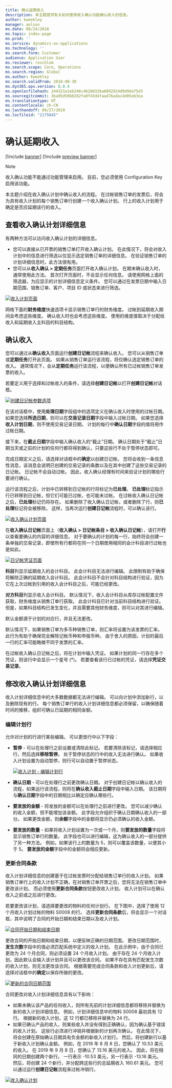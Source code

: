 ```yaml
---
title: 确认延期收入
description: 本主题提供有关如何使用收入确认功能确认收入的信息。
author: kweekley
manager: aolson
ms.date: 08/24/2018
ms.topic: index-page
ms.prod: ''
ms.service: dynamics-ax-applications
ms.technology: ''
ms.search.form: Customer
audience: Application User
ms.reviewer: roschlom
ms.search.scope: Core, Operations
ms.search.region: Global
ms.author: kweekley
ms.search.validFrom: 2018-08-30
ms.dyn365.ops.version: 8.0.4
ms.openlocfilehash: 244321e1eb246c46260326a8892924d9d9da75d3
ms.sourcegitcommit: 3ba95d50b8262fa0f43d4faad76adac4d05eb3ea
ms.translationtype: HT
ms.contentlocale: zh-CN
ms.lasthandoff: 09/27/2019
ms.locfileid: "2175845"
---
```

# <a name="recognize-deferred-revenue"></a>确认延期收入

[!include [banner](../includes/banner.md)]
[!include [preview banner](../includes/preview-banner.md)]

> [!NOTE]
> 收入确认功能不能通过功能管理来启用。 目前，您必须使用 Configuration Key 启用该功能。

本主题介绍在收入确认计划中确认收入的流程。 在过帐销售订单的发票后，将会为具有收入计划的每个销售订单行创建一个收入确认计划。 行上的收入计划用于确定是否应延期该行的收入。

## <a name="view-revenue-recognition-schedule-details"></a>查看收入确认计划详细信息

有两种方法可以访问收入确认计划的详细信息。

- 您可以直接从已开票的销售订单打开收入确认计划。 在此情况下，将会对收入计划中的信息进行筛选以仅显示选定销售订单的详细信息。 在验证销售订单的计划详细信息时，此方法很有用。
- 您可以从**收入确认 \> 定期任务**页面打开收入确认计划。 在期末确认收入时，通常使用此方法。 首次打开页面时，不会显示任何信息。 请使用网格上面的筛选器，为应显示的计划详细信息定义条件。 您可以通过在发票日期中输入日期范围、销售订单、客户、项目 ID 或状态来进行筛选。

[![收入计划页面](./media/revenue-recognition-rev-revenue-schedules.png)](./media/revenue-recognition-rev-revenue-schedules.png)

网格下面的**财务维度**快速选项卡显示销售订单行的财务维度。 过帐到延期收入期间会考虑这些维度。 确认收入时也会考虑这些维度。 使用的维度值取决于分配给收入和延期收入主科目的科目结构。

## <a name="recognize-revenue"></a>确认收入

您可以通过从**确认收入**页面运行**创建日记帐**流程来确认收入。 您可以从销售订单或**定期任务**打开此页面。 如果从销售订单运行该流程，将仅确认选定销售订单的收入。 通常情况下，会从**定期任务**运行该流程，以便确认所有已过帐销售订单发票的收入。

若要定义用于选择和过帐收入的条件，请选择**创建日记帐**以打开**创建日记帐**对话框。

[![创建日记帐参数选项](./media/revenue-recognition-create-journal.png)](./media/revenue-recognition-create-journal.png)

在该对话框中，使用**处理日期**字段组中的选项定义在确认收入时使用的过帐日期。 如果您选择**所选日期**，则可以在**交易记录日期**字段中输入过帐日期。 如果您选择**收入计划日期**，则不使用交易记录日期。 计划的每行中**确认日期**字段的值将用作过帐日期。

接下来，在**截止日期**字段中输入确认收入的“截止”日期。 确认日期处于“截止”日期当天或之前的计划的任何行都将得到确认，只要这些行不处于暂停状态即可。

完成日期定义之后，请选择对话框中的**确定**以创建日记帐。 您将会收到一条信息性消息，该消息会说明已创建的交易记录的条数以及在其中创建了这些交易记录的日记帐。 日记帐不会自动过帐。 因此，收入确认经理有时间来验证计划的哪些行要进行确认。

运行该流程之后，计划中已转移到日记帐的行将标记为**已处理**。 **已处理**标记指示行已转移到日记帐，但它们可能已过帐，也可能未过帐。 在过帐收入确认日记帐之后，**已处理**标记仍将存在。 如果删除了收入确认日记帐，或者删除了行，则**已处理**标记将会被移除。 这样，当再次运行**创建日记帐**流程时，可以确认该行。

[![收入确认计划页面](./media/revenue-recognition-rev-recog-schedule-02.png)](./media/revenue-recognition-rev-recog-schedule-02.png)

在**收入确认日记帐**页面上（**收入确认 \> 日记帐条目 \> 收入确认日记帐**），请打开**行**以查看要确认的内容的详细信息。 对于要确认的计划的每一行，始终将会创建一条单独的交易记录，即使所有行都将在同一个日期使用相同的会计科目进行过帐也是如此。

[![日记帐凭证页面](./media/revenue-recognition-journal-voucher.png)](./media/revenue-recognition-journal-voucher.png)

**科目**列显示延期收入的会计科目。 此会计科目无法进行编辑。 此限制有助于确保将解除正确的延期收入会计科目。 此会计科目不会针对科目结构进行验证，因为它在上次过帐到引用的收入会计科目之后，可能已经更改。

**对方科目**列显示收入会计科目。 默认情况下，收入会计科目从库存过帐配置文件获取，财务维度从销售订单行获取。 此会计科目已针对当前科目结构进行验证。 但是，如果科目结构已发生变化，并且需要其他财务维度，则可以对其进行编辑。

默认金额源于计划的对应行，并且无法更改。

默认情况下，如果销售订单为多币种销售订单，则汇率将设置为该发票的汇率。 此行为有助于确保完全解除记帐币种和申报币种。 由于舍入的原因，计划的最后一行的汇率可能略微不同于发票的汇率。

在过帐收入确认日记帐之后，将在计划中输入凭证。 如果计划的同一行存在多个凭证，则该行中会显示一个星号 (\*)。 若要查看该行已过帐的凭证，请选择**凭证交易记录**。

## <a name="modify-the-revenue-recognition-schedule-details"></a>修改收入确认计划详细信息

收入计划详细信息中的大多数数据都无法进行编辑。 可以向计划中添加新行，以及删除现有的行。 每个销售订单行的收入计划详细信息都必须保留，以确保随着时间的推移，组织可确认已延期的相同金额。

### <a name="edit-schedule-lines"></a>编辑计划行

允许对计划的行进行某些编辑。 可以更改行中以下字段：

- **暂停** - 可以在处理行之前设置或清除此标记。 若要清除该标记，请选择相应行，然后选择**移除暂停**。 处于暂停状态的行中的收入无法进行确认。 如果收入计划设置为自动暂停，则行可以自动置于暂停状态。

    [![收入计划 - 编辑计划行](./media/revenue-recognition-rev-revenue-schedules.png)](./media/revenue-recognition-rev-revenue-schedules.png)

- **确认日期** - 可以在处理行之前更改确认日期。 对于创建日记帐以确认收入的流程，如果运行该流程，则将在**确认收入截止日期**字段中输入日期。 该日期将与**确认日期**字段中的日期相比以确定应确认哪些行。
- **要发放的金额** - 将发放的金额可以在处理行之前进行更改。 您可以减少确认的收入金额，但不能增加该金额。 此字段允许组织于确认日期确认收入的一部分。 如果更改金额，则**余额**字段中的金额将显示仍必须确认的收入金额。
- **要发放的数量** - 如果将收入计划设置为一次或一个月，则**要发放的数量**字段将显示销售订单行的数量。 此字段也可以进行编辑，这为确认收入的一部分提供了另一种方法。 例如，如果该行上的数量为 5，则可以覆盖该数量，以便其小于 5。 **要发放的金额**字段中的金额将会相应更新。

### <a name="update-contract-terms"></a>更新合同条款

收入计划详细信息的创建基于在过帐发票时分配给销售订单行的收入计划。 如果销售订单行上的收入计划不正确，在对销售订单开票之后，您将无法在销售订单中更改该计划。 而必须使用**更新合同条款**按钮更改收入计划。 收入计划可以在确认收入之前或之后进行更改。

若要更改该计划，请选择要更改的物料的任何计划行。 在下图中，选择了使用 12 个月收入计划过帐的物料 S0008 的行。 选择**更新合同条款**后，将会显示一个对话框，其中说明了合同的开始日期和结束日期以及收入计划。

[![合同开始日期和结束日期](./media/revenue-recognition-rev-revenue-schedule-update-cntrct-dates-schedule.png)](./media/revenue-recognition-rev-revenue-schedule-update-cntrct-dates-schedule.png)

更改合同的开始日期和结束日期，以便反映正确的日期范围。 更改日期范围时，**发生次数**字段中的值必须匹配系统中定义的收入计划。 在此示例中，由于合同已更改为 24 个月合同，则必须设置 24 个月收入计划。 由于存在 24 个月收入计划，因此默认会输入该计划并且可以更改该合同。 如果不存在具有匹配发生次数的收入计划，则无法更改该合同。 根据需要完成合同条款和收入计划更新后，请选择对话框中的**确定**以保存所做的更改。

[![更新的合同日期范围](./media/revenue-recognition-rev-revenue-schedule-update-cntrct-dates-schedule-02.png)](./media/revenue-recognition-rev-revenue-schedule-update-cntrct-dates-schedule-02.png)

合同更改对收入计划详细信息具有以下影响：

- 如果未确认该产品的任何收入，则所有先前的计划详细信息都将移除并替换为新的收入计划详细信息。 例如，计划详细信息中的物料 S0008 最初具有 12 行。 根据新的收入计划，这 12 行都已移除并替换为 24 行。
- 如果已确认产品的收入，则某些收入并没有得到正确确认，因为确认基于错误的收入计划。 这些行必须进行冲销并根据新的计划再次确认。 在此情况下，将会创建在原始确认日期具有负金额的新收入计划行。 然后，将创建新行以基于新收入计划确认金额。 例如，在 2019 年 8 月 8 日，您确认了 10.53 美元的收入。 在 2019 年 9 月 8 日，您确认了 13.16 美元的收入。 因此，将在相同的日期创建两个新行。 一行表示 -10.53 美元，另一行表示 -13.16 美元。 然后，将创建 24 个新行，并分配跨这些行的总延期收入 160.61 美元。 您可以通过运行**创建日记帐**流程来过帐冲销行。

[![收入确认计划](./media/revenue-recognition-rev-recog-schedule-03.png)](./media/revenue-recognition-rev-recog-schedule-03.png)
